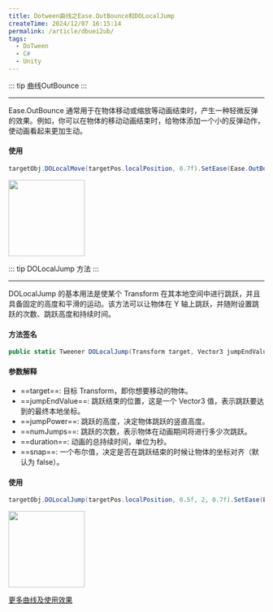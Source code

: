 ```yaml
---
title: Dotween曲线之Ease.OutBounce和DOLocalJump
createTime: 2024/12/07 16:15:14
permalink: /article/dbuei2ub/
tags:
  - DoTween
  - C#
  - Unity
---
```


<!-- <video width = "320" height = "240" controls>
	<source src = "https://oss.dyx666.icu/image/down.mp4" type = "video/mp4">
	不能播放
</video> -->

::: tip 曲线OutBounce
:::

---
Ease.OutBounce 通常用于在物体移动或缩放等动画结束时，产生一种轻微反弹的效果。例如，你可以在物体的移动动画结束时，给物体添加一个小的反弹动作，使动画看起来更加生动。

#### 使用
```c#
targetObj.DOLocalMove(targetPos.localPosition, 0.7f).SetEase(Ease.OutBounce);
```
<img src="https://oss.dyx666.icu/gif/down3.gif" width=150 />



::: tip DOLocalJump 方法
:::

---
DOLocalJump 的基本用法是使某个 Transform 在其本地空间中进行跳跃，并且具备固定的高度和平滑的运动。该方法可以让物体在 Y 轴上跳跃，并随附设置跳跃的次数、跳跃高度和持续时间。
#### 方法签名
```c#
public static Tweener DOLocalJump(Transform target, Vector3 jumpEndValue, float jumpPower, int numJumps, float duration, bool snap = false);
```
#### 参数解释
+ ==target==: 目标 Transform，即你想要移动的物体。
+ ==jumpEndValue==: 跳跃结束的位置，这是一个 Vector3 值，表示跳跃要达到的最终本地坐标。
+ ==jumpPower==: 跳跃的高度，决定物体跳跃的竖直高度。
+ ==numJumps==: 跳跃的次数，表示物体在动画期间将进行多少次跳跃。
+ ==duration==: 动画的总持续时间，单位为秒。
+ ==snap==: 一个布尔值，决定是否在跳跃结束的时候让物体的坐标对齐（默认为 false）。
  
#### 使用
```c#
targetObj.DOLocalJump(targetPos.localPosition, 0.5f, 2, 0.7f).SetEase(Ease.OutBounce);
```
<img src="https://oss.dyx666.icu/gif/down2.gif" width=150 />


[更多曲线及使用效果](https://easings.net/zh-cn#)